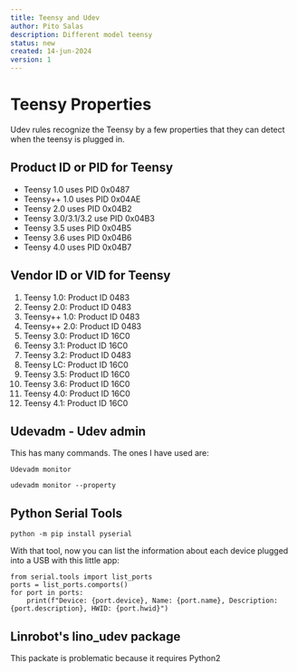 ```yaml
---
title: Teensy and Udev
author: Pito Salas
description: Different model teensy
status: new
created: 14-jun-2024
version: 1
---
```

# Teensy Properties

Udev rules recognize the Teensy by a few properties that they can detect when the teensy is plugged in.

## Product ID or PID for Teensy
* Teensy 1.0 uses PID 0x0487
* Teensy++ 1.0 uses PID 0x04AE
* Teensy 2.0 uses PID 0x04B2
* Teensy 3.0/3.1/3.2 use PID 0x04B3
* Teensy 3.5 uses PID 0x04B5
* Teensy 3.6 uses PID 0x04B6
* Teensy 4.0 uses PID 0x04B7

## Vendor ID or VID for Teensy
1. Teensy 1.0: Product ID 0483
2. Teensy 2.0: Product ID 0483
3. Teensy++ 1.0: Product ID 0483
4. Teensy++ 2.0: Product ID 0483
5. Teensy 3.0: Product ID 16C0
6. Teensy 3.1: Product ID 16C0
7. Teensy 3.2: Product ID 0483
8. Teensy LC: Product ID 16C0
9. Teensy 3.5: Product ID 16C0
10. Teensy 3.6: Product ID 16C0
11. Teensy 4.0: Product ID 16C0
12. Teensy 4.1: Product ID 16C0

## Udevadm - Udev admin

This has many commands. The ones I have used are:

`Udevadm monitor`

`udevadm monitor --property`

## Python Serial Tools 

`python -m pip install pyserial`

With that tool, now you can list the information about each device plugged into a USB with this little app:

```
from serial.tools import list_ports
ports = list_ports.comports()
for port in ports:
    print(f"Device: {port.device}, Name: {port.name}, Description: {port.description}, HWID: {port.hwid}")
```

## Linrobot's lino_udev package

This packate is problematic because it requires Python2